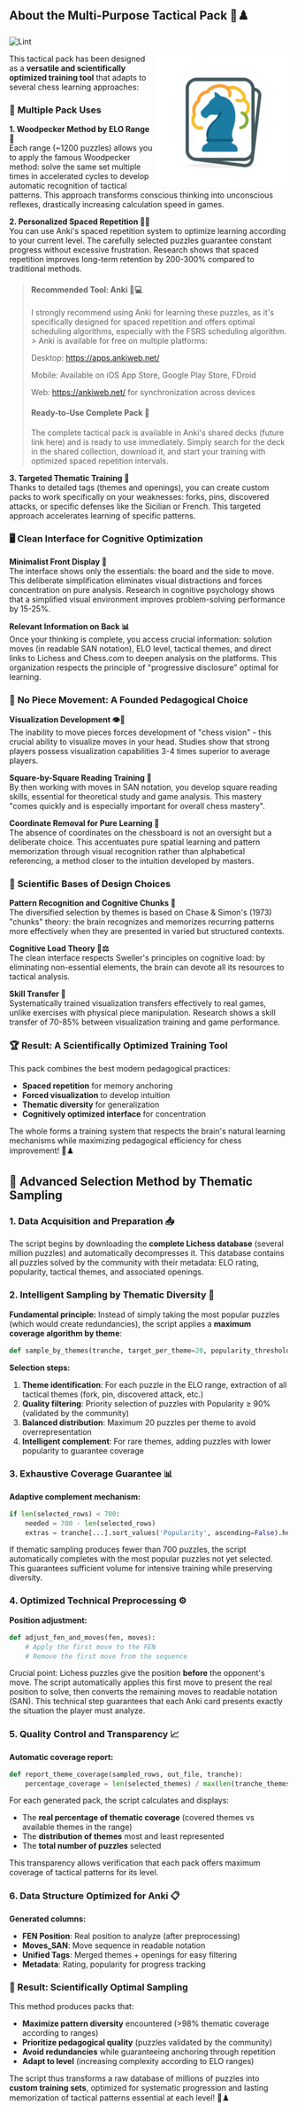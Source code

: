 ## About the Multi-Purpose Tactical Pack 🎯♟️

![Lint](https://github.com/SKOHscripts/Optimized-Chess-Puzzles/actions/workflows/pylint.yml/badge.svg)

  <img
    align="right"
    src="logo.png"
    alt="Optimized-Chess-Puzzles logo"
    width="240"
    height="240"
  />

This tactical pack has been designed as a **versatile and scientifically optimized training tool** that adapts to several chess learning approaches:

### 🎯 **Multiple Pack Uses**

**1. Woodpecker Method by ELO Range 🔨**  
Each range (~1200 puzzles) allows you to apply the famous Woodpecker method: solve the same set multiple times in accelerated cycles to develop automatic recognition of tactical patterns. This approach transforms conscious thinking into unconscious reflexes, drastically increasing calculation speed in games.

**2. Personalized Spaced Repetition 🧠🔄**  
You can use Anki's spaced repetition system to optimize learning according to your current level. The carefully selected puzzles guarantee constant progress without excessive frustration. Research shows that spaced repetition improves long-term retention by 200-300% compared to traditional methods.
>
> #### Recommended Tool: Anki 📱💻
> I strongly recommend using Anki for learning these puzzles, as it's specifically designed for spaced repetition and offers optimal scheduling algorithms, especially with the FSRS scheduling algorithm. > Anki is available for free on multiple platforms:
>
> Desktop: https://apps.ankiweb.net/
>
> Mobile: Available on iOS App Store, Google Play Store, FDroid
>
> Web: https://ankiweb.net/ for synchronization across devices
>
> #### Ready-to-Use Complete Pack 🎁
> The complete tactical pack is available in Anki's shared decks (future link here) and is ready to use immediately. Simply search for the deck in the shared collection, download it, and start your training with optimized spaced repetition intervals.

**3. Targeted Thematic Training 🎨**  
Thanks to detailed tags (themes and openings), you can create custom packs to work specifically on your weaknesses: forks, pins, discovered attacks, or specific defenses like the Sicilian or French. This targeted approach accelerates learning of specific patterns.

### 🖥️ **Clean Interface for Cognitive Optimization**

**Minimalist Front Display 🎨**  
The interface shows only the essentials: the board and the side to move. This deliberate simplification eliminates visual distractions and forces concentration on pure analysis. Research in cognitive psychology shows that a simplified visual environment improves problem-solving performance by 15-25%.

**Relevant Information on Back 📊**  
Once your thinking is complete, you access crucial information: solution moves (in readable SAN notation), ELO level, tactical themes, and direct links to Lichess and Chess.com to deepen analysis on the platforms. This organization respects the principle of "progressive disclosure" optimal for learning.

### 🚫 **No Piece Movement: A Founded Pedagogical Choice**

**Visualization Development 👁️🧠**  
The inability to move pieces forces development of "chess vision" - this crucial ability to visualize moves in your head. Studies show that strong players possess visualization capabilities 3-4 times superior to average players.

**Square-by-Square Reading Training 📖**  
By then working with moves in SAN notation, you develop square reading skills, essential for theoretical study and game analysis. This mastery "comes quickly and is especially important for overall chess mastery".

**Coordinate Removal for Pure Learning 🎯**  
The absence of coordinates on the chessboard is not an oversight but a deliberate choice. This accentuates pure spatial learning and pattern memorization through visual recognition rather than alphabetical referencing, a method closer to the intuition developed by masters.

### 🔬 **Scientific Bases of Design Choices**

**Pattern Recognition and Cognitive Chunks 🧩**  
The diversified selection by themes is based on Chase & Simon's (1973) "chunks" theory: the brain recognizes and memorizes recurring patterns more effectively when they are presented in varied but structured contexts.

**Cognitive Load Theory 🧠⚖️**  
The clean interface respects Sweller's principles on cognitive load: by eliminating non-essential elements, the brain can devote all its resources to tactical analysis.

**Skill Transfer 🔄**  
Systematically trained visualization transfers effectively to real games, unlike exercises with physical piece manipulation. Research shows a skill transfer of 70-85% between visualization training and game performance.

### 🏆 **Result: A Scientifically Optimized Training Tool**

This pack combines the best modern pedagogical practices:
- **Spaced repetition** for memory anchoring
- **Forced visualization** to develop intuition
- **Thematic diversity** for generalization
- **Cognitively optimized interface** for concentration

The whole forms a training system that respects the brain's natural learning mechanisms while maximizing pedagogical efficiency for chess improvement! 🚀♟️

## 🔬 **Advanced Selection Method by Thematic Sampling**

### **1. Data Acquisition and Preparation 📥**

The script begins by downloading the **complete Lichess database** (several million puzzles) and automatically decompresses it. This database contains all puzzles solved by the community with their metadata: ELO rating, popularity, tactical themes, and associated openings.

### **2. Intelligent Sampling by Thematic Diversity 🎯**

**Fundamental principle:** Instead of simply taking the most popular puzzles (which would create redundancies), the script applies a **maximum coverage algorithm by theme**:

```python
def sample_by_themes(tranche, target_per_theme=20, popularity_threshold=90):
```

**Selection steps:**
1. **Theme identification**: For each puzzle in the ELO range, extraction of all tactical themes (fork, pin, discovered attack, etc.)
2. **Quality filtering**: Priority selection of puzzles with Popularity ≥ 90% (validated by the community)
3. **Balanced distribution**: Maximum 20 puzzles per theme to avoid overrepresentation
4. **Intelligent complement**: For rare themes, adding puzzles with lower popularity to guarantee coverage

### **3. Exhaustive Coverage Guarantee 📊**

**Adaptive complement mechanism:**
```python
if len(selected_rows) < 700:
    needed = 700 - len(selected_rows)
    extras = tranche[...].sort_values('Popularity', ascending=False).head(needed)
```

If thematic sampling produces fewer than 700 puzzles, the script automatically completes with the most popular puzzles not yet selected. This guarantees sufficient volume for intensive training while preserving diversity.

### **4. Optimized Technical Preprocessing ⚙️**

**Position adjustment:**
```python
def adjust_fen_and_moves(fen, moves):
    # Apply the first move to the FEN
    # Remove the first move from the sequence
```

Crucial point: Lichess puzzles give the position **before** the opponent's move. The script automatically applies this first move to present the real position to solve, then converts the remaining moves to readable notation (SAN). This technical step guarantees that each Anki card presents exactly the situation the player must analyze.

### **5. Quality Control and Transparency 📈**

**Automatic coverage report:**
```python
def report_theme_coverage(sampled_rows, out_file, tranche):
    percentage_coverage = len(selected_themes) / max(len(tranche_themes), 1) * 100
```

For each generated pack, the script calculates and displays:
- The **real percentage of thematic coverage** (covered themes vs available themes in the range)
- The **distribution of themes** most and least represented
- The **total number of puzzles** selected

This transparency allows verification that each pack offers maximum coverage of tactical patterns for its level.

### **6. Data Structure Optimized for Anki 📋**

**Generated columns:**
- **FEN Position**: Real position to analyze (after preprocessing)
- **Moves_SAN**: Move sequence in readable notation
- **Unified Tags**: Merged themes + openings for easy filtering
- **Metadata**: Rating, popularity for progress tracking

### **🎯 Result: Scientifically Optimal Sampling**

This method produces packs that:
- **Maximize pattern diversity** encountered (>98% thematic coverage according to ranges)
- **Prioritize pedagogical quality** (puzzles validated by the community)
- **Avoid redundancies** while guaranteeing anchoring through repetition
- **Adapt to level** (increasing complexity according to ELO ranges)

The script thus transforms a raw database of millions of puzzles into **custom training sets**, optimized for systematic progression and lasting memorization of tactical patterns essential at each level! 🚀♟️
